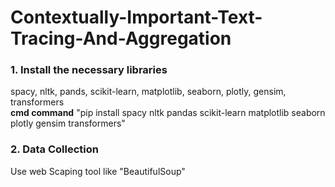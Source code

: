 # Contextually-Important-Text-Tracing-And-Aggregation
<h3>1. Install the necessary libraries</h3>
spacy, nltk, pands, scikit-learn, matplotlib, seaborn, plotly, gensim, transformers <br> 
<b>cmd command</b> "pip install spacy nltk pandas scikit-learn matplotlib seaborn plotly gensim transformers"
<h3>2. Data Collection</h3>
Use web Scaping tool like "BeautifulSoup"
